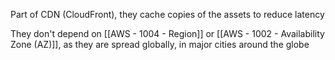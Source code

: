 Part of CDN (CloudFront), they cache copies of the assets to reduce latency

They don't depend on [[AWS - 1004 - Region]] or [[AWS - 1002 - Availability Zone (AZ)]], as they are spread globally, in major cities around the globe